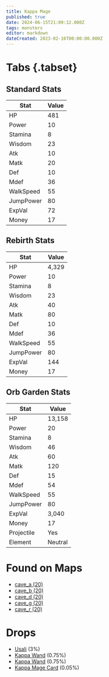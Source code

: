 ```yaml
---
title: Kappa Mage
published: true
date: 2024-06-15T21:09:12.000Z
tags: monsters
editor: markdown
dateCreated: 2023-02-16T00:00:00.000Z
---
```


# Tabs {.tabset}

## Standard Stats

|Stat|Value|
|-|-|
|HP|481|
|Power|10|
|Stamina|8|
|Wisdom|23|
|Atk|10|
|Matk|20|
|Def|10|
|Mdef|36|
|WalkSpeed|55|
|JumpPower|80|
|ExpVal|72|
|Money|17|
## Rebirth Stats

|Stat|Value|
|-|-|
|HP|4,329|
|Power|10|
|Stamina|8|
|Wisdom|23|
|Atk|40|
|Matk|80|
|Def|10|
|Mdef|36|
|WalkSpeed|55|
|JumpPower|80|
|ExpVal|144|
|Money|17|
## Orb Garden Stats

|Stat|Value|
|-|-|
|HP|13,158|
|Power|20|
|Stamina|8|
|Wisdom|46|
|Atk|60|
|Matk|120|
|Def|15|
|Mdef|54|
|WalkSpeed|55|
|JumpPower|80|
|ExpVal|3,040|
|Money|17|
|Projectile|Yes|
|Element|Neutral|

# Found on Maps
 * [cave_a (20)](/maps/cave_a)
 * [cave_b (20)](/maps/cave_b)
 * [cave_d (20)](/maps/cave_d)
 * [cave_g (20)](/maps/cave_g)
 * [cave_r (20)](/maps/cave_r)

# Drops
 * [Usali](/items/usali) (3%)
 * [Kappa Wand](/items/kappa-wand) (0.75%)
 * [Kappa Wand](/items/kappa-wand) (0.75%)
 * [Kappa Mage Card](/items/kappa-mage-card) (0.05%)
